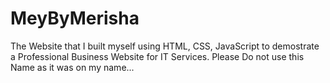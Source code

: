 # MeyByMerisha
The Website that I built myself using HTML, CSS, JavaScript to demostrate a Professional Business Website for IT Services. Please Do not use this Name as it was on my name...
